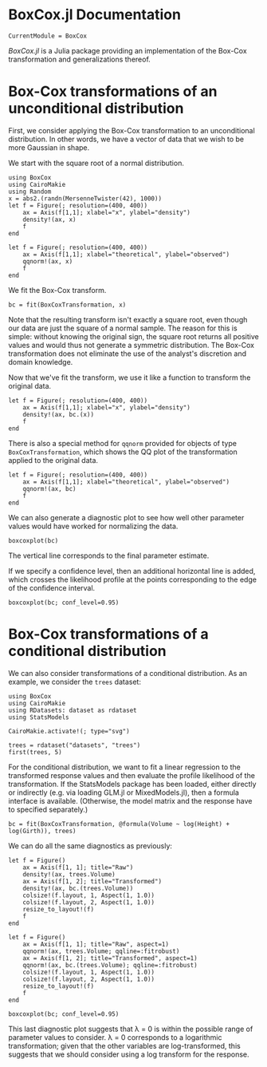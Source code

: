 # BoxCox.jl Documentation

```@meta
CurrentModule = BoxCox
```

*BoxCox.jl* is a Julia package providing an implementation of the Box-Cox transformation and generalizations thereof.


# Box-Cox transformations of an unconditional distribution

First, we consider applying the Box-Cox transformation to an unconditional distribution.
In other words, we have a vector of data that we wish to be more Gaussian in shape.

We start with the square root of a normal distribution.

```@example Unconditional
using BoxCox
using CairoMakie
using Random
x = abs2.(randn(MersenneTwister(42), 1000))
let f = Figure(; resolution=(400, 400))
    ax = Axis(f[1,1]; xlabel="x", ylabel="density")
    density!(ax, x)
    f
end
```

```@example Unconditional
let f = Figure(; resolution=(400, 400))
    ax = Axis(f[1,1]; xlabel="theoretical", ylabel="observed")
    qqnorm!(ax, x)
    f
end
```

We fit the Box-Cox transform.
```@example Unconditional
bc = fit(BoxCoxTransformation, x)
```

Note that the resulting transform isn't exactly a square root, even though our data are just the square of a normal sample. The reason for this is simple: without knowing the original sign, the square root returns all positive values and would thus not generate a symmetric distribution. The Box-Cox transformation does not eliminate the use of the analyst's discretion and domain knowledge.

Now that we've fit the transform, we use it like a function to transform the original data.

```@example Unconditional
let f = Figure(; resolution=(400, 400))
    ax = Axis(f[1,1]; xlabel="x", ylabel="density")
    density!(ax, bc.(x))
    f
end
```

There is also a special method for `qqnorm` provided for objects of type `BoxCoxTransformation`, which shows the QQ plot of the transformation applied to the original data.

```@example Unconditional
let f = Figure(; resolution=(400, 400))
    ax = Axis(f[1,1]; xlabel="theoretical", ylabel="observed")
    qqnorm!(ax, bc)
    f
end
```

We can also generate a diagnostic plot to see how well other parameter values would have worked for normalizing the data.

```@example Unconditional
boxcoxplot(bc)
```

The vertical line corresponds to the final parameter estimate.

If we specify a confidence level, then an additional horizontal line is added, which crosses the likelihood profile at the points corresponding to the edge of the confidence interval.

```@example Unconditional
boxcoxplot(bc; conf_level=0.95)
```

# Box-Cox transformations of a conditional distribution

We can also consider transformations of a conditional distribution.
As an example, we consider the `trees` dataset:

```@example Conditional
using BoxCox
using CairoMakie
using RDatasets: dataset as rdataset
using StatsModels

CairoMakie.activate!(; type="svg")

trees = rdataset("datasets", "trees")
first(trees, 5)
```

For the conditional distribution, we want to fit a linear regression to the transformed response values and then evaluate the profile likelihood of the transformation. If the StatsModels package has been loaded, either directly or indirectly (e.g. via loading GLM.jl or MixedModels.jl), then a formula interface is available. (Otherwise, the model matrix and the response have to specified separately.)

```@example Conditional
bc = fit(BoxCoxTransformation, @formula(Volume ~ log(Height) + log(Girth)), trees)
```

We can do all the same diagnostics as previously:

```@example Conditional
let f = Figure()
    ax = Axis(f[1, 1]; title="Raw")
    density!(ax, trees.Volume)
    ax = Axis(f[1, 2]; title="Transformed")
    density!(ax, bc.(trees.Volume))
    colsize!(f.layout, 1, Aspect(1, 1.0))
    colsize!(f.layout, 2, Aspect(1, 1.0))
    resize_to_layout!(f)
    f
end
```

```@example Conditional
let f = Figure()
    ax = Axis(f[1, 1]; title="Raw", aspect=1)
    qqnorm!(ax, trees.Volume; qqline=:fitrobust)
    ax = Axis(f[1, 2]; title="Transformed", aspect=1)
    qqnorm!(ax, bc.(trees.Volume); qqline=:fitrobust)
    colsize!(f.layout, 1, Aspect(1, 1.0))
    colsize!(f.layout, 2, Aspect(1, 1.0))
    resize_to_layout!(f)
    f
end
```

```@example Conditional
boxcoxplot(bc; conf_level=0.95)
```

This last diagnostic plot suggests that λ = 0 is within the possible range of parameter values to consider.  λ = 0 corresponds to a logarithmic transformation; given that the other variables are log-transformed, this suggests that we should consider using a log transform for the response.
